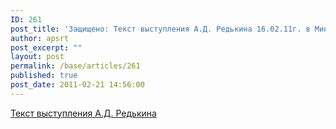 ```yaml
---
ID: 261
post_title: 'Защищено: Текст выступления А.Д. Редькина 16.02.11г. в Минтрансе России'
author: apsrt
post_excerpt: ""
layout: post
permalink: /base/articles/261
published: true
post_date: 2011-02-21 14:56:00
---
```

<a href="http://www.apsrt.ru/docs/vystuplenie.doc">Текст выступления А.Д. Редькина</a>